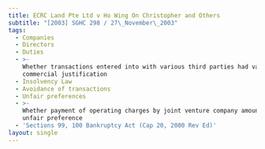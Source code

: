 ```yaml
---
title: ECRC Land Pte Ltd v Ho Wing On Christopher and Others
subtitle: "[2003] SGHC 298 / 27\_November\_2003"
tags:
  - Companies
  - Directors
  - Duties
  - >-
    Whether transactions entered into with various third parties had valid
    commercial justification
  - Insolvency Law
  - Avoidance of transactions
  - Unfair preferences
  - >-
    Whether payment of operating charges by joint venture company amounted to
    unfair preference
  - 'Sections 99, 100 Bankruptcy Act (Cap 20, 2000 Rev Ed)'
layout: single
---
```


